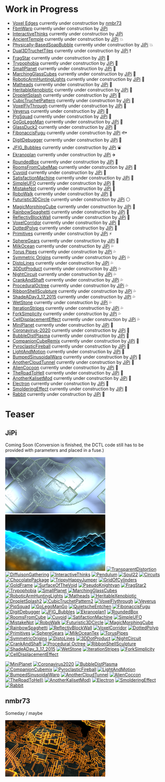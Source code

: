 # Work in Progress

- [Voxel Edges](nmbr73/VoxelEdges.md) currently under construction by [nmbr73](../Site/Profiles/nmbr73.md)
- [FbmWarp](JiPi/FbmWarp.md) currently under construction by [JiPi](../Site/Profiles/JiPi.md)
- [InteractiveThinks](JiPi/InteractiveThinks.md) currently under construction by [JiPi](../Site/Profiles/JiPi.md)
- [AncientTemple](JiPi/AncientTemple.md) currently under construction by [JiPi](../Site/Profiles/JiPi.md) :collision:
- [Physically-BasedSoapBubble](JiPi/Physically-BasedSoapBubble.md) currently under construction by [JiPi](../Site/Profiles/JiPi.md) :collision:
- [Dual3DTruchetTiles](JiPi/Dual3DTruchetTiles.md) currently under construction by [JiPi](../Site/Profiles/JiPi.md) :exclamation:
- [FragStar](JiPi/FragStar.md) currently under construction by [JiPi](../Site/Profiles/JiPi.md) :strawberry:
- [Trypophobia](JiPi/Trypophobia.md) currently under construction by [JiPi](../Site/Profiles/JiPi.md) :lemon:
- [SmallPlanet](JiPi/SmallPlanet.md) currently under construction by [JiPi](../Site/Profiles/JiPi.md) :banana:
- [MarchingGlassCubes](JiPi/MarchingGlassCubes.md) currently under construction by [JiPi](../Site/Profiles/JiPi.md) :peach:
- [RoboticArmHuntingLights](JiPi/RoboticArmHuntingLights.md) currently under construction by [JiPi](../Site/Profiles/JiPi.md) :grapes:
- [Matheads](JiPi/Matheads.md) currently under construction by [JiPi](../Site/Profiles/JiPi.md) :rose:
- [HeritableXenobiotic](JiPi/HeritableXenobiotic.md) currently under construction by [JiPi](../Site/Profiles/JiPi.md) :mushroom:
- [DropletSplash](JiPi/DropletSplash.md) currently under construction by [JiPi](../Site/Profiles/JiPi.md) :tulip:
- [CubicTruchetPattern](JiPi/CubicTruchetPattern.md) currently under construction by [JiPi](../Site/Profiles/JiPi.md) :eggplant:
- [VoxelFlyThrough](JiPi/VoxelFlyThrough.md) currently under construction by [JiPi](../Site/Profiles/JiPi.md) :cherries:
- [Veyerus](JiPi/Veyerus.md) currently under construction by [JiPi](../Site/Profiles/JiPi.md) :watermelon:
- [PigSquad](JiPi/PigSquad.md) currently under construction by [JiPi](../Site/Profiles/JiPi.md) :pig:
- [GoGoLegoMan](JiPi/GoGoLegoMan.md) currently under construction by [JiPi](../Site/Profiles/JiPi.md) :walking:
- [GlassDuck2](JiPi/GlassDuck2.md) currently under construction by [JiPi](../Site/Profiles/JiPi.md) :duck:
- [FibonaccisFugu](JiPi/FibonaccisFugu.md) currently under construction by [JiPi](../Site/Profiles/JiPi.md) :fish:
- [DigitDebugger](JiPi/DigitDebugger.md) currently under construction by [JiPi](../Site/Profiles/JiPi.md) :memo:
- [JFIG_Bubbles](JiPi/JFIG_Bubbles.md) currently under construction by [JiPi](../Site/Profiles/JiPi.md) :fountain:
- [Ekranoplan](JiPi/Ekranoplan.md) currently under construction by [JiPi](../Site/Profiles/JiPi.md) :airplane:
- [RoundedBox](JiPi/RoundedBox.md) currently under construction by [JiPi](../Site/Profiles/JiPi.md) :white_square_button:
- [RoomsFromCubeMap](JiPi/RoomsFromCubeMap.md) currently under construction by [JiPi](../Site/Profiles/JiPi.md) :office:
- [Cuvoid](JiPi/Cuvoid.md) currently under construction by [JiPi](../Site/Profiles/JiPi.md) :rocket:
- [SatisfactionMachine](JiPi/SatisfactionMachine.md) currently under construction by [JiPi](../Site/Profiles/JiPi.md) :slot_machine:
- [SimpleUFO](JiPi/SimpleUFO.md) currently under construction by [JiPi](../Site/Profiles/JiPi.md) :stars:
- [MistakeNot](JiPi/MistakeNot.md) currently under construction by [JiPi](../Site/Profiles/JiPi.md) :helicopter:
- [RoboWalk](JiPi/RoboWalk.md) currently under construction by [JiPi](../Site/Profiles/JiPi.md) :robot:
- [Futuristic3DCircle](JiPi/Futuristic3DCircle.md) currently under construction by [JiPi](../Site/Profiles/JiPi.md) :white_circle:
- [MagicMorphingCube](JiPi/MagicMorphingCube.md) currently under construction by [JiPi](../Site/Profiles/JiPi.md) :white_square_button:
- [RainbowSpaghetti](JiPi/RainbowSpaghetti.md) currently under construction by [JiPi](../Site/Profiles/JiPi.md) :spaghetti:
- [ReflectivBlockWall](JiPi/ReflectivBlockWall.md) currently under construction by [JiPi](../Site/Profiles/JiPi.md) :sunrise:
- [VoxelCorridor](JiPi/VoxelCorridor.md) currently under construction by [JiPi](../Site/Profiles/JiPi.md) :ferris_wheel:
- [DottedPolyp](JiPi/DottedPolyp.md) currently under construction by [JiPi](../Site/Profiles/JiPi.md) :tropical_fish:
- [Primitives](JiPi/Primitives.md) currently under construction by [JiPi](../Site/Profiles/JiPi.md) :zap:
- [SphereGears](JiPi/SphereGears.md) currently under construction by [JiPi](../Site/Profiles/JiPi.md) :high_brightness:
- [MilkOcean](JiPi/MilkOcean.md) currently under construction by [JiPi](../Site/Profiles/JiPi.md) :sweat_drops:
- [Torus Pipes](JiPi/TorusPipes.md) currently under construction by [JiPi](../Site/Profiles/JiPi.md) :sweat_drops:
- [Symmetric Origins](JiPi/SymmetricOrigins.md) currently under construction by [JiPi](../Site/Profiles/JiPi.md) :sweat_drops:
- [DistoLines](JiPi/DistoLines.md) currently under construction by [JiPi](../Site/Profiles/JiPi.md) :sweat_drops:
- [3DDotProduct](JiPi/3DDotProduct.md) currently under construction by [JiPi](../Site/Profiles/JiPi.md) :sweat_drops:
- [NightCircuit](JiPi/NightCircuit.md) currently under construction by [JiPi](../Site/Profiles/JiPi.md) :sweat_drops:
- [CrankAndShaft](JiPi/CrankAndShaft.md) currently under construction by [JiPi](../Site/Profiles/JiPi.md) :sweat_drops:
- [ProceduralOctree](JiPi/ProceduralOctree.md) currently under construction by [JiPi](../Site/Profiles/JiPi.md) :sweat_drops:
- [RibbonShellSculpture](JiPi/RibbonShellSculpture.md) currently under construction by [JiPi](../Site/Profiles/JiPi.md) :sweat_drops:
- [ShadeADay3_17_2015](JiPi/ShadeADay3_17_2015.md) currently under construction by [JiPi](../Site/Profiles/JiPi.md) :sweat_drops:
- [WetStone](JiPi/WetStone.md) currently under construction by [JiPi](../Site/Profiles/JiPi.md) :sweat_drops:
- [IterationStripes](JiPi/IterationStripes.md) currently under construction by [JiPi](../Site/Profiles/JiPi.md) :sweat_drops:
- [ForkSimplicity](JiPi/ForkSimplicity.md) currently under construction by [JiPi](../Site/Profiles/JiPi.md) :sweat_drops:
- [CellDisplacementEffect](JiPi/CellDisplacementEffect.md) currently under construction by [JiPi](../Site/Profiles/JiPi.md) :sweat_drops:
- [MiniPlanet](JiPi/MiniPlanet.md) currently under construction by [JiPi](../Site/Profiles/JiPi.md) :revolving_hearts:
- [Coronavirus-2020](JiPi/Coronavirus-2020.md) currently under construction by [JiPi](../Site/Profiles/JiPi.md) :revolving_hearts:
- [BubbleDistPlasma](JiPi/BubbleDistPlasma.md) currently under construction by [JiPi](../Site/Profiles/JiPi.md) :revolving_hearts:
- [CompanionCubeRemix](JiPi/CompanionCubemix.md) currently under construction by [JiPi](../Site/Profiles/JiPi.md) :revolving_hearts:
- [PyroclasticFireball](JiPi/PyroclasticFireball.md) currently under construction by [JiPi](../Site/Profiles/JiPi.md) :revolving_hearts:
- [LightAndMotion](JiPi/LightAndMotion.md) currently under construction by [JiPi](../Site/Profiles/JiPi.md) :revolving_hearts:
- [BumpedSinusoidalWarp](JiPi/BumpedSinusoidalWarp.md) currently under construction by [JiPi](../Site/Profiles/JiPi.md) :revolving_hearts:
- [AnotherCloudTunnel](JiPi/AnotherCloudTunnel.md) currently under construction by [JiPi](../Site/Profiles/JiPi.md) :revolving_hearts:
- [AlienCocoon](JiPi/AlienCocoon.md) currently under construction by [JiPi](../Site/Profiles/JiPi.md) :revolving_hearts:
- [TheRoadToHell](JiPi/TheRoadToHell.md) currently under construction by [JiPi](../Site/Profiles/JiPi.md) :revolving_hearts:
- [AnotherKalisetMod](JiPi/AnotherKalisetMod.md) currently under construction by [JiPi](../Site/Profiles/JiPi.md) :revolving_hearts:
- [Electron](JiPi/Electron.md) currently under construction by [JiPi](../Site/Profiles/JiPi.md) :revolving_hearts:
- [SmolderingEffect](JiPi/SmolderingEffect.md) currently under construction by [JiPi](../Site/Profiles/JiPi.md) :revolving_hearts:
- [Rabbit](JiPi/Rabbit.md) currently under construction by [JiPi](../Site/Profiles/JiPi.md) :revolving_hearts:
# Teaser

## JiPi

Coming Soon (Conversion is finished, the DCTL code still has to be provided with parameters and placed in a fuse.)

[![Working](JiPi/LiquidXstals_320x180.png)](https://www.shadertoy.com/view/ldG3WR)
[![Working](JiPi/Bonzomatic8_320x180.png)](https://www.shadertoy.com/view/tlsXWf)
[![TransparentDistortion](https://user-images.githubusercontent.com/78935215/109943088-19f07780-7cd5-11eb-8183-31ecafe9f446.gif)](https://www.shadertoy.com/view/ttBBRK)
[![DiffuisonGathering](https://user-images.githubusercontent.com/78935215/109943592-a56a0880-7cd5-11eb-97c0-a899d167d6e7.gif)](https://www.shadertoy.com/view/3sGXRy)
[![InteractiveThinks](https://user-images.githubusercontent.com/78935215/110646914-aad4c080-81b7-11eb-80eb-6562a27cf929.gif)](https://www.shadertoy.com/view/Xt3SR4)
[![Pendulum](https://user-images.githubusercontent.com/78935215/111521453-73d35180-8759-11eb-8f52-259612de94a2.gif)](https://www.shadertoy.com/view/wtdyDn)
[![Soul22](https://user-images.githubusercontent.com/78935215/111699010-d733b100-8837-11eb-8565-b05b7d068551.gif)](https://www.shadertoy.com/view/3tcBWN)
[![Circuits](https://user-images.githubusercontent.com/78935215/111883288-a3cd5f80-89ba-11eb-9eb3-5722e3090e29.gif)](https://www.shadertoy.com/view/XlX3Rj)
[![ChocolatePackage](https://user-images.githubusercontent.com/78935215/111883950-a5992200-89be-11eb-9d04-cdd1cf3dbc54.gif)](https://www.shadertoy.com/view/tllyDj)
[![TrippyHappyJumper](https://user-images.githubusercontent.com/78935215/112180355-c7331d00-8bfb-11eb-9769-71b551174b8d.gif)](https://www.shadertoy.com/view/3dVSRD)
[![GridOfCylinders](https://user-images.githubusercontent.com/78935215/112716612-a1519500-8ee7-11eb-9868-8d709202a1df.gif)
](https://www.shadertoy.com/view/4dSGW1)
[![GoldFrame](https://user-images.githubusercontent.com/78935215/112769665-7fa8f880-9022-11eb-8a01-085b0c00725a.gif)](https://www.shadertoy.com/view/lstXRr)
[![SurfaceOfTheVoid](https://user-images.githubusercontent.com/78935215/112769715-bf6fe000-9022-11eb-820e-04ac2ae64a3f.gif)](https://www.shadertoy.com/view/WtGBDG)
[![PseudoKnightyan](https://user-images.githubusercontent.com/78935215/113430783-096a1480-93db-11eb-8559-191926128f13.gif)](https://www.shadertoy.com/view/lls3Wf)
[![FragStar2](https://user-images.githubusercontent.com/78935215/114275018-380e6d80-9a21-11eb-831b-cd46428211b1.gif)](https://www.shadertoy.com/view/wlXBWH)
[![Trypophobia](https://user-images.githubusercontent.com/78935215/114274665-df8aa080-9a1f-11eb-9ac2-132f2f167f0a.gif)](https://www.shadertoy.com/view/WddXDf)
[![SmallPlanet](https://user-images.githubusercontent.com/78935215/114281976-a6632800-9a41-11eb-9f75-ea3365dc3a50.gif)](https://www.shadertoy.com/view/XssyDM)
[![MarchingGlassCubes](https://user-images.githubusercontent.com/78935215/114272316-017f2580-9a16-11eb-9425-cc9fa76a6bab.gif)](https://www.shadertoy.com/view/MdlXDX)
[![RoboticArmHuntingLights](https://user-images.githubusercontent.com/78935215/114272639-3c358d80-9a17-11eb-86ce-50ff2d60fd99.gif)](https://www.shadertoy.com/view/lls3Wf)
[![Matheads](https://user-images.githubusercontent.com/78935215/114322433-88b8c000-9b20-11eb-8bdd-8187e565d6dc.gif)](https://www.shadertoy.com/view/tsSyWD)
[![HeritableXenobiotic](https://user-images.githubusercontent.com/78935215/114781246-b9933200-9d78-11eb-85da-b6ed074ad369.gif)](https://www.shadertoy.com/view/tdlyD2)
[![DropletSplash2](https://user-images.githubusercontent.com/78935215/114780133-46d58700-9d77-11eb-9041-1fe1484fcbc0.gif)](https://www.shadertoy.com/view/Ndl3R2)
[![CubicTruchetPattern2](https://user-images.githubusercontent.com/78935215/114780835-3540af00-9d78-11eb-9f82-1f0605242cc6.gif)](https://www.shadertoy.com/view/4lfcRl)
[![VoxelFlythrough](https://user-images.githubusercontent.com/78935215/114780463-b9defd80-9d77-11eb-9a05-bb90851f0611.gif)](https://www.shadertoy.com/view/MdGXWG)
[![Veyerus](https://user-images.githubusercontent.com/78935215/114778884-b77ba400-9d75-11eb-9137-be28f748260e.gif)](https://www.shadertoy.com/view/WltXDn)
[![PiqSquad](https://user-images.githubusercontent.com/78935215/115626298-98dd5600-a2fd-11eb-8832-3032812c58f7.gif)](https://www.shadertoy.com/view/WdBcRh)
[![GoLegoManGo](https://user-images.githubusercontent.com/78935215/115949015-178aec80-a4d2-11eb-86f7-59e0b03878c4.gif)](https://www.shadertoy.com/view/MsB3zK)
[![QuietscheEntchen](https://user-images.githubusercontent.com/78935215/116908337-0dd85600-ac43-11eb-8679-2ad2e3fdac34.gif)](https://www.shadertoy.com/view/MtlyRf)
[![FibonaccisFugu](https://user-images.githubusercontent.com/78935215/116908797-9c4cd780-ac43-11eb-929b-7fd796defc3f.gif)](https://www.shadertoy.com/view/Mltfzf)
[![DigitDebugger](https://user-images.githubusercontent.com/78935215/117165279-a4348500-adc5-11eb-9e52-8ae25d1bc1da.gif)](https://www.shadertoy.com/view/tdcBDN)
[![JFIG_Bubbles](https://user-images.githubusercontent.com/78935215/117162557-2a030100-adc3-11eb-863a-22d30399cd13.gif)](https://www.shadertoy.com/view/wd3fz7)
[![Ekranoplan1](https://user-images.githubusercontent.com/78935215/117162665-43a44880-adc3-11eb-9ef0-61aea62e0cec.gif)](https://www.shadertoy.com/view/Wd3fDH)
[![RoundedBox](https://user-images.githubusercontent.com/78935215/117371695-9ca9d480-aec8-11eb-9ce2-68aa8f5ddea9.gif)](https://www.shadertoy.com/view/WlSXRW)
[![RoomsFromCube](https://user-images.githubusercontent.com/78935215/117412288-e6b8a780-af14-11eb-81eb-67ebad77cff3.gif)](https://www.shadertoy.com/view/WsGcRm)
[![Cuvoid](https://user-images.githubusercontent.com/78935215/117588029-37045500-b121-11eb-92ca-142d5a346985.gif)](https://www.shadertoy.com/view/WdVyzh)
[![SatifactionMachine](https://user-images.githubusercontent.com/78935215/117588117-b8f47e00-b121-11eb-9202-a250ada3d523.gif)](https://www.shadertoy.com/view/tdGfDy)
[![SimpleUFO](https://user-images.githubusercontent.com/78935215/118020786-ccd6f480-b35a-11eb-92c7-3ef646eebce5.gif)](https://www.shadertoy.com/view/Wt2cRt)
[![MistakeNot](https://user-images.githubusercontent.com/78935215/118020455-6356e600-b35a-11eb-9cc9-e767b5da8319.gif)](https://www.shadertoy.com/view/4llfDl)
[![RoboWalk](https://user-images.githubusercontent.com/78935215/118018523-2f7ac100-b358-11eb-8a24-25c35e56545e.gif)](https://www.shadertoy.com/view/WlyGDt)
[![Futuristic3DCircle](https://user-images.githubusercontent.com/78935215/118017964-80d68080-b357-11eb-9ed9-88f09e196575.gif)](https://www.shadertoy.com/view/WsG3D3)
[![MagicMorphingCube](https://user-images.githubusercontent.com/78935215/119269782-bf8ef500-bbf9-11eb-9b4e-63a89aceeaa6.gif)](https://www.shadertoy.com/view/Xd3cR7)
[![RainbowSpaghetti](https://user-images.githubusercontent.com/78935215/119272025-65dff800-bc04-11eb-8150-396ea04bda63.gif)](https://www.shadertoy.com/view/lsjGRV)
[![ReflectivBlockWall](https://user-images.githubusercontent.com/78935215/119272287-7f357400-bc05-11eb-845b-54dd9c36708a.gif)](https://www.shadertoy.com/view/WtffDS)
[![VoxelCorridor](https://user-images.githubusercontent.com/78935215/119272531-a80a3900-bc06-11eb-8ed6-1591e9c02694.gif)](https://www.shadertoy.com/view/MdVSDh)
[![DottedPolyp](https://user-images.githubusercontent.com/78935215/119269690-3c6d9f00-bbf9-11eb-86ef-36b514805429.gif)](https://www.shadertoy.com/view/3sBSWt)
[![Primitives](https://user-images.githubusercontent.com/78935215/120663406-48275400-c48a-11eb-92d3-fb635cfcf276.gif)](https://www.shadertoy.com/view/ltyXD3)
[![SphereGears](https://user-images.githubusercontent.com/78935215/120664114-f4693a80-c48a-11eb-84b2-9330f32bc6b9.gif)](https://www.shadertoy.com/view/tt2XzG)
[![MilkOceanTex](https://user-images.githubusercontent.com/78935215/120662005-119d0980-c489-11eb-83e1-bc1d94edceb7.gif)](https://www.shadertoy.com/view/fll3RN)
[![TorusPipes](https://user-images.githubusercontent.com/78935215/121504812-9684a780-c9e2-11eb-8454-4f53f6b6f1b2.gif)](https://www.shadertoy.com/view/wlj3zV)
[![SymmetricOrigins](https://user-images.githubusercontent.com/78935215/121505711-5a057b80-c9e3-11eb-837f-33c75bf995cc.gif)](https://www.shadertoy.com/view/4dSXDd)
[![DistoLines](https://user-images.githubusercontent.com/78935215/121495472-edd24a00-c9d9-11eb-9517-ab4ddc8d0ef8.gif)](https://www.shadertoy.com/view/tdKcDt)
[![3DDotProduct](https://user-images.githubusercontent.com/78935215/121492596-494f0880-c9d7-11eb-9ffe-bb13a63a380e.gif)](https://www.shadertoy.com/view/NsfSzr)
[![NightCircuit](https://user-images.githubusercontent.com/78935215/121489512-70f0a180-c9d4-11eb-8b23-57e70f2384ae.gif)](https://www.shadertoy.com/view/tdyBR1)
[![CrankAndShaft](https://user-images.githubusercontent.com/78935215/121493339-07729200-c9d8-11eb-99e5-5e2f302b4cfb.gif)](https://www.shadertoy.com/view/NtX3Rj)
[![Procedural Octree](https://user-images.githubusercontent.com/78935215/120807009-c990ec00-c547-11eb-8d7a-6d391293374c.gif)](https://www.shadertoy.com/view/tt2XzG)
[![RibbonShellSculpture](https://user-images.githubusercontent.com/78935215/121496858-26265800-c9db-11eb-947f-bade79ae2548.gif)](https://www.shadertoy.com/view/XtyBDD)
[![ShadeADay_3_17_2015](https://user-images.githubusercontent.com/78935215/121497792-16f3da00-c9dc-11eb-82d8-2fc49738e23d.gif)](https://www.shadertoy.com/view/llSGzz)
[![WetStone](https://user-images.githubusercontent.com/78935215/121501342-70113d00-c9df-11eb-8597-9e0db9162785.gif)](https://www.shadertoy.com/view/ldSSzV)
[![IterationStripes](https://user-images.githubusercontent.com/78935215/121498730-0001b780-c9dd-11eb-928b-08ac90ded900.gif)](https://www.shadertoy.com/view/wlsfRn)
[![ForkSimplicity](https://user-images.githubusercontent.com/78935215/121521799-c2a92400-c9f4-11eb-9299-2827deb87607.gif)](https://www.shadertoy.com/view/7sSXDW)
[![CellDisplacementEffect](https://user-images.githubusercontent.com/78935215/121520369-20d50780-c9f3-11eb-8882-70706ce2f3f2.gif)](https://www.shadertoy.com/view/tsl3Rs)

[![MiniPlanet](https://user-images.githubusercontent.com/78935215/123690904-40728980-d855-11eb-80b9-cec65cd88c92.gif)](https://www.shadertoy.com/view/Nlj3Wy)
[![Coronavirus2020](https://user-images.githubusercontent.com/78935215/123689112-26d04280-d853-11eb-9b4f-9c50f2f70fe7.gif)](https://www.shadertoy.com/view/tt3XR7)
[![BubbleDistPlasma](https://user-images.githubusercontent.com/78935215/123684850-444edd80-d84e-11eb-8fb1-4763c9caff29.gif)](https://www.shadertoy.com/view/lt23Dt)
[![CompanionCubemix](https://user-images.githubusercontent.com/78935215/123683312-592a7180-d84c-11eb-9a08-d39ff1ed078d.gif)](https://www.shadertoy.com/view/ll23Rd)
[![PyroclasticFireball](https://user-images.githubusercontent.com/78935215/123680272-ca682580-d848-11eb-8bb8-efa7535ac6bd.gif)](https://www.shadertoy.com/view/MtXSzS)
[![LightAndMotion](https://user-images.githubusercontent.com/78935215/123672733-f7640a80-d83f-11eb-8e72-82c8b27b4464.gif)](https://www.shadertoy.com/view/4stBzr)
[![BumpedSinusoidalWarp](https://user-images.githubusercontent.com/78935215/123668873-d6011f80-d83b-11eb-9180-086e7ed089c7.gif)](https://www.shadertoy.com/view/4l2XWK)
[![AnotherCloudTunnel](https://user-images.githubusercontent.com/78935215/123654359-4b65f380-d82e-11eb-98eb-6c4efcc24201.gif)](https://www.shadertoy.com/view/4dtBD8)
[![AlienCoccon](https://user-images.githubusercontent.com/78935215/123649354-fa540080-d829-11eb-8133-8c82b450556d.gif)](https://www.shadertoy.com/view/MsdGz2)
[![TheRoadToHell](https://user-images.githubusercontent.com/78935215/123645773-e8249300-d826-11eb-9449-e8bd673f5715.gif))](https://www.shadertoy.com/view/Mds3Rn)
[![AnotherKalisetMod](https://user-images.githubusercontent.com/78935215/123643059-4d2ab980-d824-11eb-8267-fb1432c218ad.gif))](https://www.shadertoy.com/view/Xls3z2)
[![Electron](https://user-images.githubusercontent.com/78935215/123640712-bbba4800-d821-11eb-810d-de791df82795.gif)](https://www.shadertoy.com/view/MslGRn)
[![SmolderingEffect](https://user-images.githubusercontent.com/78935215/123635024-6bd88280-d81b-11eb-9daa-8f5a2c18fbd2.gif)](https://www.shadertoy.com/view/slj3DR)
[![Rabbit](https://user-images.githubusercontent.com/78935215/123626968-b523d480-d811-11eb-91fd-bc1a72dece1d.gif)](https://www.shadertoy.com/view/XlccWH)
## nmbr73

Someday / maybe

[![Shaders/Abstract/VoxelEdges.fuse](nmbr73/VoxelEdges_320x180.png)](nmbr73/VoxelEdges.md)
